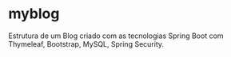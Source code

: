 # myblog
Estrutura de um Blog criado com as tecnologias Spring Boot com Thymeleaf, Bootstrap, MySQL, Spring Security.
